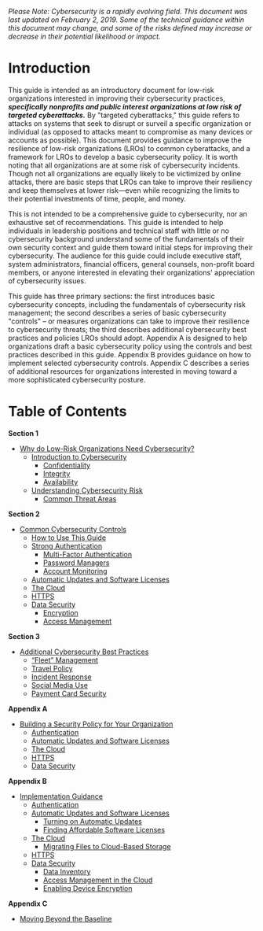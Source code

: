 _Please Note: Cybersecurity is a rapidly evolving field. This document was last updated on February 2, 2019. Some of the technical guidance within this document may change, and some of the risks defined may increase or decrease in their potential likelihood or impact._

# Introduction

This guide is intended as an introductory document for low-risk organizations interested in improving their cybersecurity practices, **_specifically nonprofits and public interest organizations at low risk of targeted cyberattacks._** By "targeted cyberattacks," this guide refers to attacks on systems that seek to disrupt or surveil a specific organization or individual (as opposed to attacks meant to compromise as many devices or accounts as possible). This document provides guidance to improve the resilience of low-risk organizations (LROs) to common cyberattacks, and a framework for LROs to develop a basic cybersecurity policy. It is worth noting that all organizations are at some risk of cybersecurity incidents. Though not all organizations are equally likely to be victimized by online attacks, there are basic steps that LROs can take to improve their resiliency and keep themselves at lower risk—even while recognizing the limits to their potential investments of time, people, and money.

This is not intended to be a comprehensive guide to cybersecurity, nor an exhaustive set of recommendations. This guide is intended to help individuals in leadership positions and technical staff with little or no cybersecurity background understand some of the fundamentals of their own security context and guide them toward initial steps for improving their cybersecurity. The audience for this guide could include executive staff, system administrators, financial officers, general counsels, non-profit board members, or anyone interested in elevating their organizations' appreciation of cybersecurity issues.

This guide has three primary sections: the first introduces basic cybersecurity concepts, including the fundamentals of cybersecurity risk management; the second describes a series of basic cybersecurity "controls" – or measures organizations can take to improve their resilience to cybersecurity threats; the third describes additional cybersecurity best practices and policies LROs should adopt. Appendix A is designed to help organizations draft a basic cybersecurity policy using the controls and best practices described in this guide. Appendix B provides guidance on how to implement selected cybersecurity controls. Appendix C describes a series of additional resources for organizations interested in moving toward a more sophisticated cybersecurity posture.

# Table of Contents

**Section 1**
* [Why do Low-Risk Organizations Need Cybersecurity?](1-Why%20do%20Low-Risk%20Organizations%20Need%20Cybersecurity.md#section-1-why-do-low-risk-organizations-need-cybersecurity)
   * [Introduction to Cybersecurity](1-Why%20do%20Low-Risk%20Organizations%20Need%20Cybersecurity.md#introduction-to-cybersecurity)
     * [Confidentiality](1-Why%20do%20Low-Risk%20Organizations%20Need%20Cybersecurity.md#confidentiality)
     * [Integrity](1-Why%20do%20Low-Risk%20Organizations%20Need%20Cybersecurity.md#integrity)
     * [Availability](1-Why%20do%20Low-Risk%20Organizations%20Need%20Cybersecurity.md#availability)
   * [Understanding Cybersecurity Risk](1-Why%20do%20Low-Risk%20Organizations%20Need%20Cybersecurity.md#understanding-cybersecurity-risk)
     * [Common Threat Areas](1-Why%20do%20Low-Risk%20Organizations%20Need%20Cybersecurity.md#common-threat-areas)
 
**Section 2**
* [Common Cybersecurity Controls](2-Common%20Cybersecurity%20Controls.md#section-2-common-cybersecurity-controls)
   * [How to Use This Guide](2-Common%20Cybersecurity%20Controls.md#how-to-use-this-guide)
   * [Strong Authentication](2-Common%20Cybersecurity%20Controls.md#strong-authentication)
     * [Multi-Factor Authentication](2-Common%20Cybersecurity%20Controls.md#multi-factor-authentication)
     * [Password Managers](2-Common%20Cybersecurity%20Controls.md#password-managers)
     * [Account Monitoring](h2-Common%20Cybersecurity%20Controls.md#account-monitoring)
   * [Automatic Updates and Software Licenses](2-Common%20Cybersecurity%20Controls.md#automatic-updates-and-software-licenses)
   * [The Cloud](2-Common%20Cybersecurity%20Controls.md#the-cloud)
   * [HTTPS](2-Common%20Cybersecurity%20Controls.md#https)
   * [Data Security](2-Common%20Cybersecurity%20Controls.md#data-security)
     * [Encryption](2-Common%20Cybersecurity%20Controls.md#encryption)
     * [Access Management](2-Common%20Cybersecurity%20Controls.md#access-management)
     
**Section 3**
* [Additional Cybersecurity Best Practices](3-Additional%20Cybersecurity%20Best%20Practices.md#section-3-additional-cybersecurity-best-practices)
   * [“Fleet” Management](3-Additional%20Cybersecurity%20Best%20Practices.md#fleet-management)
   * [Travel Policy](3-Additional%20Cybersecurity%20Best%20Practices.md#travel-policy)
   * [Incident Response](3-Additional%20Cybersecurity%20Best%20Practices.md#incident-response)
   * [Social Media Use](3-Additional%20Cybersecurity%20Best%20Practices.md#social-media-use)
   * [Payment Card Security](3-Additional%20Cybersecurity%20Best%20Practices.md#payment-card-security)
   
**Appendix A** 
* [Building a Security Policy for Your Organization](4-Appendix%20A%20Building%20a%20Security%20Policy.md#appendix-a-building-a-security-policy-for-your-organization)
   * [Authentication](4-Appendix%20A%20Building%20a%20Security%20Policy.md#strong-authentication)
   * [Automatic Updates and Software Licenses](4-Appendix%20A%20Building%20a%20Security%20Policy.md#automatic-updates-and-software-licenses)
   * [The Cloud](4-Appendix%20A%20Building%20a%20Security%20Policy.md#the-cloud)
   * [HTTPS](4-Appendix%20A%20Building%20a%20Security%20Policy.md#https)
   * [Data Security](4-Appendix%20A%20Building%20a%20Security%20Policy.md#data-security)

**Appendix B**
* [Implementation Guidance](5-Appendix%20B%20Implementation%20Guidance.md#appendix-b-implementation-guidance)
   * [Authentication](5-Appendix%20B%20Implementation%20Guidance.md#strong-authentication)
   * [Automatic Updates and Software Licenses](5-Appendix%20B%20Implementation%20Guidance.md#automatic-updates-and-software-licenses)
     * [Turning on Automatic Updates](5-Appendix%20B%20Implementation%20Guidance.md#turning-on-automatic-updates)
     * [Finding Affordable Software Licenses](5-Appendix%20B%20Implementation%20Guidance.md#finding-affordable-software-licenses)
   * [The Cloud](5-Appendix%20B%20Implementation%20Guidance.md#the-cloud)
     * [Migrating Files to Cloud-Based Storage](5-Appendix%20B%20Implementation%20Guidance.md#migrating-files-to-cloud-based-storage)
   * [HTTPS](5-Appendix%20B%20Implementation%20Guidance.md#https)
   * [Data Security](5-Appendix%20B%20Implementation%20Guidance.md#data-security)
     * [Data Inventory](/5-Appendix%20B%20Implementation%20Guidance.md#data-inventory)
     * [Access Management in the Cloud](5-Appendix%20B%20Implementation%20Guidance.md#access-management-in-the-cloud)
     * [Enabling Device Encryption](5-Appendix%20B%20Implementation%20Guidance.md#enabling-device-encryption)

**Appendix C** 
* [Moving Beyond the Baseline](6-Appendix%20C%20Moving%20Beyond%20the%20Baseline.md#appendix-c-moving-beyond-the-baseline)
